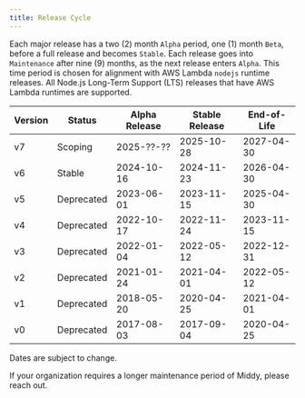 ```yaml
---
title: Release Cycle
---
```


Each major release has a two (2) month `Alpha` period, one (1) month `Beta`, before a full release and becomes `Stable`.
Each release goes into `Maintenance` after nine (9) months, as the next release enters `Alpha`.
This time period is chosen for alignment with AWS Lambda `nodejs` runtime releases.
All Node.js Long-Term Support (LTS) releases that have AWS Lambda runtimes are supported.

| Version | Status     | Alpha Release | Stable Release | End-of-Life |
| ------- | ---------- | ------------- | -------------- | ----------- |
| v7      | Scoping    | 2025-??-??    | 2025-10-28     | 2027-04-30  |
| v6      | Stable     | 2024-10-16    | 2024-11-23     | 2026-04-30  |
| v5      | Deprecated | 2023-06-01    | 2023-11-15     | 2025-04-30  |
| v4      | Deprecated | 2022-10-17    | 2022-11-24     | 2023-11-15  |
| v3      | Deprecated | 2022-01-04    | 2022-05-12     | 2022-12-31  |
| v2      | Deprecated | 2021-01-24    | 2021-04-01     | 2022-05-12  |
| v1      | Deprecated | 2018-05-20    | 2020-04-25     | 2021-04-01  |
| v0      | Deprecated | 2017-08-03    | 2017-09-04     | 2020-04-25  |

Dates are subject to change.

If your organization requires a longer maintenance period of Middy, please reach out.
